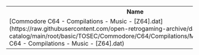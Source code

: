 <table>
<tr><th>Name</th><th>Size</th></tr>
<tr><td>[Commodore C64 - Compilations - Music - [Z64].dat](https://raw.githubusercontent.com/open-retrogaming-archive/dat-catalog/main/root/basic/TOSEC/Commodore/C64/Compilations/Music/[Z64]/Commodore C64 - Compilations - Music - [Z64].dat)</td><td>10701</td></tr>
</table>
